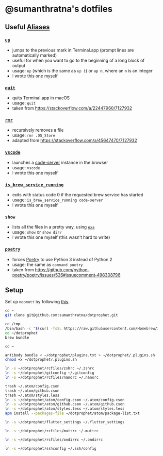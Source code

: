 # @sumanthratna's dotfiles

## Useful [Aliases](./aliases)

### [`up`](./aliases/up)

-   jumps to the previous mark in Terminal.app (prompt lines are automatically marked)
-   useful for when you want to go to the beginning of a long block of output
-   usage: `up` (which is the same as `up 1`) or `up n`, where an `n` is an integer
-   I wrote this one myself

### [`quit`](./aliases/quit)

-   quits Terminal.app in macOS
-   usage: `quit`
-   taken from <https://stackoverflow.com/a/22447960/7127932>

### [`rmr`](./aliases/rmr)

-   recursively removes a file
-   usage: `rmr .DS_Store`
-   adapted from <https://stackoverflow.com/a/45647470/7127932>

### [`vscode`](./aliases/vscode)
-   launches a [code-server](https://github.com/cdr/code-server) instance in the browser
-   usage: `vscode`
-   I wrote this one myself

### [`is_brew_service_running`](./aliases/vscode)
-   exits with status code 0 if the requested brew service has started
-   usage: `is_brew_service_running code-server`
-   I wrote this one myself

### [`show`](./aliases/show)

-   lists all the files in a pretty way, using [`exa`](https://the.exa.website/)
-   usage: `show` or `show dir/`
-   I wrote this one myself (this wasn't hard to write)

### [`poetry`](./aliases/poetry)

-   forces [Poetry](https://python-poetry.org/) to use Python 3 instead of Python 2
-   usage: the same as `command poetry`
-   taken from <https://github.com/python-poetry/poetry/issues/536#issuecomment-498308796>

## Setup

Set up `neomutt` by following [this](https://unix.stackexchange.com/a/223088).

```zsh
cd ~
git clone git@github.com:sumanthratna/dotprophet.git

cd /tmp
/bin/bash -c "$(curl -fsSL https://raw.githubusercontent.com/Homebrew/install/master/install.sh)"
cd ~/dotprophet
brew bundle

cd ~

antibody bundle < ~/dotprophet/plugins.txt > ~/dotprophet/.plugins.sh
chmod +x ~/dotprophet/.plugins.sh

ln -s ~/dotprophet/rcfiles/zshrc ~/.zshrc
ln -s ~/dotprophet/gitconfig ~/.gitconfig
ln -s ~/dotprophet/rcfiles/nanorc ~/.nanorc

trash ~/.atom/config.cson
trash ~/.atom/github.cson
trash ~/.atom/styles.less
ln -s ~/dotprophet/atom/config.cson ~/.atom/config.cson
ln -s ~/dotprophet/atom/github.cson ~/.atom/github.cson
ln -s ~/dotprophet/atom/styles.less ~/.atom/styles.less
apm install --packages-file ~/dotprophet/atom/package-list.txt

ln -s ~/dotprophet/flutter_settings ~/.flutter_settings

ln -s ~/dotprophet/rcfiles/muttrc ~/.muttrc

ln -s ~/dotprophet/rcfiles/ondirrc ~/.ondirrc

ln -s ~/dotprophet/sshconfig ~/.ssh/config
```
